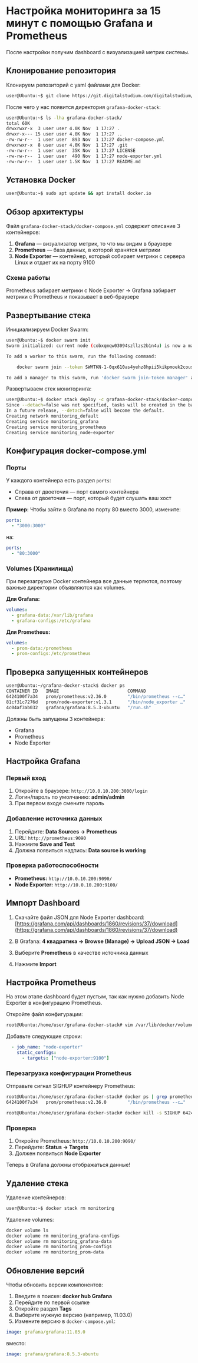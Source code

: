 # Настройка мониторинга за 15 минут с помощью Grafana и Prometheus

После настройки получим dashboard с визуализацией метрик системы.

## Клонирование репозитория

Клонируем репозиторий c yaml файлами для Docker:

```bash
user@Ubuntu:~$ git clone https://git.digitalstudium.com/digitalstudium/grafana-docker-stack.git
```

После чего у нас появится директория `grafana-docker-stack`:

```bash
user@Ubuntu:~$ ls -lha grafana-docker-stack/
total 60K
drwxrwxr-x  3 user user 4.0K Nov  1 17:27 .
drwxr-x--- 15 user user 4.0K Nov  1 17:27 ..
-rw-rw-r--  1 user user  893 Nov  1 17:27 docker-compose.yml
drwxrwxr-x  8 user user 4.0K Nov  1 17:27 .git
-rw-rw-r--  1 user user  35K Nov  1 17:27 LICENSE
-rw-rw-r--  1 user user  490 Nov  1 17:27 node-exporter.yml
-rw-rw-r--  1 user user 1.5K Nov  1 17:27 README.md
```

## Установка Docker

```bash
user@Ubuntu:~$ sudo apt update && apt install docker.io
```

## Обзор архитектуры

Файл `grafana-docker-stack/docker-compose.yml` содержит описание 3 контейнеров:

1. **Grafana** — визуализатор метрик, то что мы видим в браузере
2. **Prometheus** — база данных, в которой хранятся метрики
3. **Node Exporter** — контейнер, который собирает метрики с сервера Linux и отдает их на порту 9100

### Схема работы

Prometheus забирает метрики с Node Exporter → Grafana забирает метрики с Prometheus и показывает в веб-браузере

## Развертывание стека

Инициализируем Docker Swarm:

```bash
user@Ubuntu:~$ docker swarm init
Swarm initialized: current node (cobxqmqw03094szllzs2b1n4u) is now a manager.

To add a worker to this swarm, run the following command:

    docker swarm join --token SWMTKN-1-0qx610as4yehz8hpii5kikpmoek2couseeedsspbp6465d24qq-1p7iy4qn1s54urjpke6sm0m7m 10.0.10.200:2377

To add a manager to this swarm, run 'docker swarm join-token manager' and follow the instructions.
```

Развертываем стек мониторинга:

```bash
user@Ubuntu:~$ docker stack deploy -c grafana-docker-stack/docker-compose.yml monitoring
Since --detach=false was not specified, tasks will be created in the background.
In a future release, --detach=false will become the default.
Creating network monitoring_default
Creating service monitoring_grafana
Creating service monitoring_prometheus
Creating service monitoring_node-exporter
```

## Конфигурация docker-compose.yml

### Порты

У каждого контейнера есть раздел `ports`:
- Справа от двоеточия — порт самого контейнера
- Слева от двоеточия — порт, который будет слушать ваш хост

**Пример:** Чтобы зайти в Grafana по порту 80 вместо 3000, измените:
```yaml
ports:
  - "3000:3000"
```
на:
```yaml
ports:
  - "80:3000"
```

### Volumes (Хранилища)

При перезагрузке Docker контейнера все данные теряются, поэтому важные директории объявляются как volumes.

**Для Grafana:**
```yaml
volumes:
  - grafana-data:/var/lib/grafana
  - grafana-configs:/etc/grafana
```

**Для Prometheus:**
```yaml
volumes:
  - prom-data:/prometheus
  - prom-configs:/etc/prometheus
```

## Проверка запущенных контейнеров

```bash
user@Ubuntu:~/grafana-docker-stack$ docker ps
CONTAINER ID   IMAGE                          COMMAND                  CREATED          STATUS          PORTS      NAMES
6424100f7a34   prom/prometheus:v2.36.0        "/bin/prometheus --c…"   24 minutes ago   Up 24 minutes   9090/tcp   monitoring_prometheus.1.zoi2gbq0r5dvczmfqm6jjox2n
81cf31c7276d   prom/node-exporter:v1.3.1      "/bin/node_exporter …"   24 minutes ago   Up 24 minutes   9100/tcp   monitoring_node-exporter.1.jtn0gskpcujmhmx5gt90gbfzf
4c04af3ab032   grafana/grafana:8.5.3-ubuntu   "/run.sh"                24 minutes ago   Up 24 minutes   3000/tcp   monitoring_grafana.1.iiyzc52tcxms4y1bz9raamp1i
```

Должны быть запущены 3 контейнера:
- Grafana
- Prometheus
- Node Exporter

## Настройка Grafana

### Первый вход

1. Откройте в браузере: `http://10.0.10.200:3000/login`
2. Логин/пароль по умолчанию: **admin/admin**
3. При первом входе смените пароль

### Добавление источника данных

1. Перейдите: **Data Sources → Prometheus**
2. URL: `http://prometheus:9090`
3. Нажмите **Save and Test**
4. Должна появиться надпись: **Data source is working**

### Проверка работоспособности

- **Prometheus:** `http://10.0.10.200:9090/`
- **Node Exporter:** `http://10.0.10.200:9100/`

## Импорт Dashboard

1. Скачайте файл JSON для Node Exporter dashboard:  
   [https://grafana.com/api/dashboards/1860/revisions/37/download](https://grafana.com/api/dashboards/1860/revisions/37/download)

2. В Grafana: **4 квадратика → Browse (Manage) → Upload JSON → Load**

3. Выберите **Prometheus** в качестве источника данных

4. Нажмите **Import**

## Настройка Prometheus

На этом этапе dashboard будет пустым, так как нужно добавить Node Exporter в конфигурацию Prometheus.

Откройте файл конфигурации:

```bash
root@Ubuntu:/home/user/grafana-docker-stack# vim /var/lib/docker/volumes/monitoring_prom-configs/_data/prometheus.yml
```

Добавьте следующие строки:

```yaml
  - job_name: "node-exporter"
    static_configs:
      - targets: ["node-exporter:9100"]
```

### Перезагрузка конфигурации Prometheus

Отправьте сигнал SIGHUP контейнеру Prometheus:

```bash
root@Ubuntu:/home/user/grafana-docker-stack# docker ps | grep prometheus
6424100f7a34   prom/prometheus:v2.36.0        "/bin/prometheus --c…"   54 minutes ago   Up 54 minutes   9090/tcp   monitoring_prometheus.1.zoi2gbq0r5dvczmfqm6jjox2n

root@Ubuntu:/home/user/grafana-docker-stack# docker kill -s SIGHUP 6424100f7a34
```

### Проверка

1. Откройте Prometheus: `http://10.0.10.200:9090/`
2. Перейдите: **Status → Targets**
3. Должен появиться **Node Exporter**

Теперь в Grafana должны отображаться данные!

## Удаление стека

Удаление контейнеров:

```bash
user@Ubuntu:~$ docker stack rm monitoring
```

Удаление volumes:

```bash
docker volume ls
docker volume rm monitoring_grafana-configs
docker volume rm monitoring_grafana-data
docker volume rm monitoring_prom-configs
docker volume rm monitoring_prom-data
```

## Обновление версий

Чтобы обновить версии компонентов:

1. Введите в поиске: **docker hub Grafana**
2. Перейдите по первой ссылке
3. Откройте раздел **Tags**
4. Выберите нужную версию (например, 11.03.0)
5. Измените версию в `docker-compose.yml`:

```yaml
image: grafana/grafana:11.03.0
```

вместо:

```yaml
image: grafana/grafana:8.5.3-ubuntu
```